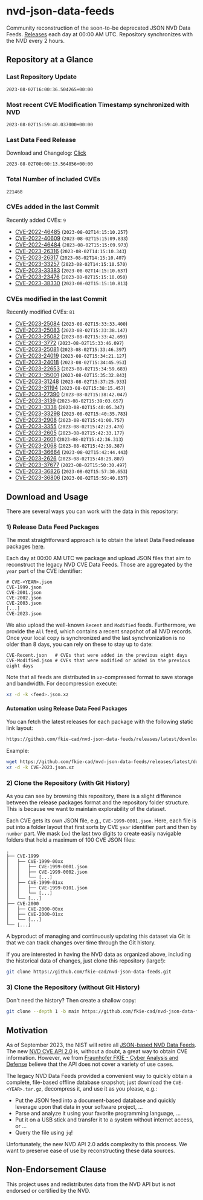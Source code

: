 # nvd-json-data-feeds

Community reconstruction of the soon-to-be deprecated JSON NVD Data Feeds. 
[Releases](https://github.com/fkie-cad/nvd-json-data-feeds/releases/latest) each day at 00:00 AM UTC.
Repository synchronizes with the NVD every 2 hours.

## Repository at a Glance

### Last Repository Update

```plain
2023-08-02T16:00:36.504265+00:00
```

### Most recent CVE Modification Timestamp synchronized with NVD

```plain
2023-08-02T15:59:40.037000+00:00
```

### Last Data Feed Release

Download and Changelog: [Click](https://github.com/fkie-cad/nvd-json-data-feeds/releases/latest)

```plain
2023-08-02T00:00:13.564856+00:00
```

### Total Number of included CVEs

```plain
221468
```

### CVEs added in the last Commit

Recently added CVEs: `9`

* [CVE-2022-46485](CVE-2022/CVE-2022-464xx/CVE-2022-46485.json) (`2023-08-02T14:15:10.257`)
* [CVE-2022-40609](CVE-2022/CVE-2022-406xx/CVE-2022-40609.json) (`2023-08-02T15:15:09.833`)
* [CVE-2022-46484](CVE-2022/CVE-2022-464xx/CVE-2022-46484.json) (`2023-08-02T15:15:09.973`)
* [CVE-2023-26316](CVE-2023/CVE-2023-263xx/CVE-2023-26316.json) (`2023-08-02T14:15:10.343`)
* [CVE-2023-26317](CVE-2023/CVE-2023-263xx/CVE-2023-26317.json) (`2023-08-02T14:15:10.407`)
* [CVE-2023-33257](CVE-2023/CVE-2023-332xx/CVE-2023-33257.json) (`2023-08-02T14:15:10.570`)
* [CVE-2023-33383](CVE-2023/CVE-2023-333xx/CVE-2023-33383.json) (`2023-08-02T14:15:10.637`)
* [CVE-2023-23476](CVE-2023/CVE-2023-234xx/CVE-2023-23476.json) (`2023-08-02T15:15:10.050`)
* [CVE-2023-38330](CVE-2023/CVE-2023-383xx/CVE-2023-38330.json) (`2023-08-02T15:15:10.813`)


### CVEs modified in the last Commit

Recently modified CVEs: `81`

* [CVE-2023-25084](CVE-2023/CVE-2023-250xx/CVE-2023-25084.json) (`2023-08-02T15:33:33.400`)
* [CVE-2023-25083](CVE-2023/CVE-2023-250xx/CVE-2023-25083.json) (`2023-08-02T15:33:38.147`)
* [CVE-2023-25082](CVE-2023/CVE-2023-250xx/CVE-2023-25082.json) (`2023-08-02T15:33:42.693`)
* [CVE-2023-3772](CVE-2023/CVE-2023-37xx/CVE-2023-3772.json) (`2023-08-02T15:33:46.097`)
* [CVE-2023-25081](CVE-2023/CVE-2023-250xx/CVE-2023-25081.json) (`2023-08-02T15:33:46.397`)
* [CVE-2023-24019](CVE-2023/CVE-2023-240xx/CVE-2023-24019.json) (`2023-08-02T15:34:21.127`)
* [CVE-2023-24018](CVE-2023/CVE-2023-240xx/CVE-2023-24018.json) (`2023-08-02T15:34:45.953`)
* [CVE-2023-22653](CVE-2023/CVE-2023-226xx/CVE-2023-22653.json) (`2023-08-02T15:34:59.683`)
* [CVE-2023-35001](CVE-2023/CVE-2023-350xx/CVE-2023-35001.json) (`2023-08-02T15:35:32.843`)
* [CVE-2023-31248](CVE-2023/CVE-2023-312xx/CVE-2023-31248.json) (`2023-08-02T15:37:25.933`)
* [CVE-2023-31194](CVE-2023/CVE-2023-311xx/CVE-2023-31194.json) (`2023-08-02T15:38:15.457`)
* [CVE-2023-27390](CVE-2023/CVE-2023-273xx/CVE-2023-27390.json) (`2023-08-02T15:38:42.047`)
* [CVE-2023-3139](CVE-2023/CVE-2023-31xx/CVE-2023-3139.json) (`2023-08-02T15:39:03.657`)
* [CVE-2023-3338](CVE-2023/CVE-2023-33xx/CVE-2023-3338.json) (`2023-08-02T15:40:05.347`)
* [CVE-2023-33298](CVE-2023/CVE-2023-332xx/CVE-2023-33298.json) (`2023-08-02T15:40:35.783`)
* [CVE-2023-2908](CVE-2023/CVE-2023-29xx/CVE-2023-2908.json) (`2023-08-02T15:41:00.757`)
* [CVE-2023-3355](CVE-2023/CVE-2023-33xx/CVE-2023-3355.json) (`2023-08-02T15:42:23.470`)
* [CVE-2023-2605](CVE-2023/CVE-2023-26xx/CVE-2023-2605.json) (`2023-08-02T15:42:33.177`)
* [CVE-2023-2601](CVE-2023/CVE-2023-26xx/CVE-2023-2601.json) (`2023-08-02T15:42:36.313`)
* [CVE-2023-2068](CVE-2023/CVE-2023-20xx/CVE-2023-2068.json) (`2023-08-02T15:42:39.387`)
* [CVE-2023-36664](CVE-2023/CVE-2023-366xx/CVE-2023-36664.json) (`2023-08-02T15:42:44.443`)
* [CVE-2023-2626](CVE-2023/CVE-2023-26xx/CVE-2023-2626.json) (`2023-08-02T15:48:29.807`)
* [CVE-2023-37677](CVE-2023/CVE-2023-376xx/CVE-2023-37677.json) (`2023-08-02T15:50:30.497`)
* [CVE-2023-36826](CVE-2023/CVE-2023-368xx/CVE-2023-36826.json) (`2023-08-02T15:57:30.653`)
* [CVE-2023-36806](CVE-2023/CVE-2023-368xx/CVE-2023-36806.json) (`2023-08-02T15:59:40.037`)


## Download and Usage

There are several ways you can work with the data in this repository:

### 1) Release Data Feed Packages

The most straightforward approach is to obtain the latest Data Feed release packages [here](https://github.com/fkie-cad/nvd-json-data-feeds/releases/latest).

Each day at 00:00 AM UTC we package and upload JSON files that aim to reconstruct the legacy NVD CVE Data Feeds.
Those are aggregated by the `year` part of the CVE identifier:

```
# CVE-<YEAR>.json
CVE-1999.json
CVE-2001.json
CVE-2002.json
CVE-2003.json
[...]
CVE-2023.json
```

We also upload the well-known `Recent` and `Modified` feeds.
Furthermore, we provide the `All` feed, which contains a recent snapshot of all NVD records.
Once your local copy is synchronized and the last synchronization is no older than 8 days, you can rely on these to stay up to date:

```plain
CVE-Recent.json   # CVEs that were added in the previous eight days
CVE-Modified.json # CVEs that were modified or added in the previous eight days
```

Note that all feeds are distributed in `xz`-compressed format to save storage and bandwidth.
For decompression execute:

```sh
xz -d -k <feed>.json.xz
```


#### Automation using Release Data Feed Packages

You can fetch the latest releases for each package with the following static link layout:

```sh
https://github.com/fkie-cad/nvd-json-data-feeds/releases/latest/download/CVE-<YEAR>.json.xz
```

Example:

```sh
wget https://github.com/fkie-cad/nvd-json-data-feeds/releases/latest/download/CVE-2023.json.xz
xz -d -k CVE-2023.json.xz
```

### 2) Clone the Repository (with Git History)

As you can see by browsing this repository, there is a slight difference between the release packages format and the repository folder structure.
This is because we want to maintain explorability of the dataset.

Each CVE gets its own JSON file, e.g., `CVE-1999-0001.json`.
Here, each file is put into a folder layout that first sorts by CVE `year` identifier part and then by `number` part.
We mask (`xx`) the last two digits to create easily navigable folders that hold a maximum of 100 CVE JSON files:

```plain
.
├── CVE-1999
│   ├── CVE-1999-00xx
│   │   ├── CVE-1999-0001.json
│   │   ├── CVE-1999-0002.json
│   │   └── [...]
│   ├── CVE-1999-01xx
│   │   ├── CVE-1999-0101.json
│   │   └── [...]
│   └── [...]
├── CVE-2000
│   ├── CVE-2000-00xx
│   ├── CVE-2000-01xx
│   └── [...]
└── [...]
```

A byproduct of managing and continuously updating this dataset via Git is that we can track changes over time through the Git history.

If you are interested in having the NVD data as organized above, including the historical data of changes, just clone this repository (large!):

```sh
git clone https://github.com/fkie-cad/nvd-json-data-feeds.git
```

### 3) Clone the Repository (without Git History)

Don't need the history? Then create a shallow copy:

```sh
git clone --depth 1 -b main https://github.com/fkie-cad/nvd-json-data-feeds.git
```

## Motivation

As of September 2023, the NIST will retire all [JSON-based NVD Data Feeds](https://nvd.nist.gov/vuln/data-feeds#divRetirementBanner-1).
The new [NVD CVE API 2.0](https://nvd.nist.gov/developers/vulnerabilities) is, without a doubt, a great way to obtain CVE information.
However, we from [Fraunhofer FKIE - Cyber Analysis and Defense](https://www.fkie.fraunhofer.de/en/departments/cad.html) believe that the API does not cover a variety of use cases.

The legacy NVD Data Feeds provided a convenient way to quickly obtain a complete, file-based offline database snapshot; just download the `CVE-<YEAR>.tar.gz`, decompress it, and use it as you please, e.g.:

* Put the JSON feed into a document-based database and quickly leverage upon that data in your software project, ...
* Parse and analyze it using your favorite programming language, ...
* Put it on a USB stick and transfer it to a system without internet access, or ...
* Query the file using `jq`!

Unfortunately, the new NVD API 2.0 adds complexity to this process.
We want to preserve ease of use by reconstructing these data sources.

## Non-Endorsement Clause

This project uses and redistributes data from the NVD API but is not endorsed or certified by the NVD.